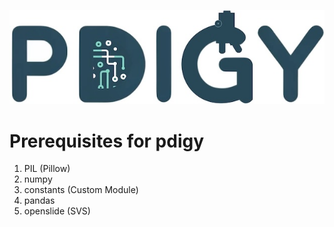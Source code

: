 ![Alt text](docs/pdigy_logo.jpg?raw=true "Title")


# Prerequisites for pdigy

1. PIL (Pillow)
2. numpy
3. constants (Custom Module)
4. pandas
5. openslide (SVS)
